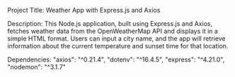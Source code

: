 Project Title: Weather App with Express.js and Axios

Description:
This Node.js application, built using Express.js and Axios, fetches weather data from the OpenWeatherMap API and displays 
it in a simple HTML format. Users can input a city name, and the app will retrieve information about the current temperature 
and sunset time for that location.

Dependencies:
"axios": "^0.21.4",
"dotenv": "^16.4.5",
"express": "^4.21.0",
"nodemon": "^3.1.7"
